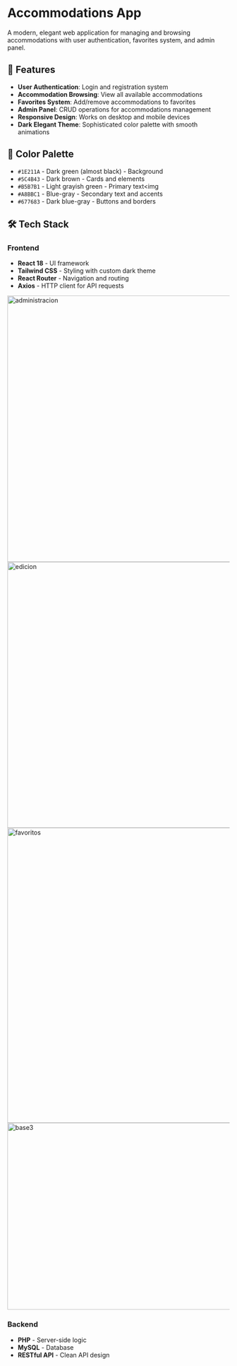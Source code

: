 # Accommodations App

A modern, elegant web application for managing and browsing accommodations with user authentication, favorites system, and admin panel.

## 🌟 Features

- **User Authentication**: Login and registration system
- **Accommodation Browsing**: View all available accommodations
- **Favorites System**: Add/remove accommodations to favorites
- **Admin Panel**: CRUD operations for accommodations management
- **Responsive Design**: Works on desktop and mobile devices
- **Dark Elegant Theme**: Sophisticated color palette with smooth animations

## 🎨 Color Palette

- `#1E211A` - Dark green (almost black) - Background
- `#5C4B43` - Dark brown - Cards and elements
- `#B5B7B1` - Light grayish green - Primary text<img
- `#A8BBC1` - Blue-gray - Secondary text and accents
- `#677683` - Dark blue-gray - Buttons and borders

## 🛠️ Tech Stack

### Frontend
- **React 18** - UI framework
- **Tailwind CSS** - Styling with custom dark theme
- **React Router** - Navigation and routing
- **Axios** - HTTP client for API requests
<img width="1350" height="603" alt="administracion" src="https://github.com/user-attachments/assets/3d1074b7-a3c1-4e2c-af82-382b287aab06" />
<img width="1286" height="602" alt="edicion" src="https://github.com/user-attachments/assets/aa9fb0a8-429b-47b1-8633-ca768501a853" />
<img width="1361" height="668" alt="favoritos" src="https://github.com/user-attachments/assets/e1154467-737c-45ff-b83d-a8a37203232f" />
<img width="1339" height="423" alt="base3" src="https://github.com/user-attachments/assets/409cb977-150b-4a60-a10e-de9021a15a09" />

### Backend
- **PHP** - Server-side logic
- **MySQL** - Database
- **RESTful API** - Clean API design
